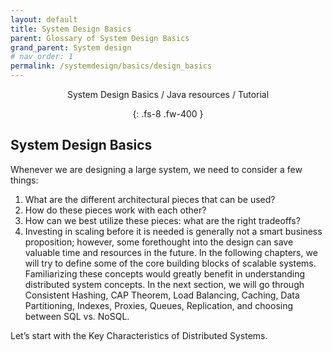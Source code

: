 ```yaml
---
layout: default
title: System Design Basics
parent: Glossary of System Design Basics
grand_parent: System design
# nav_order: 1
permalink: /systemdesign/basics/design_basics
---
```

<div align="center" markdown="1">
System Design Basics / Java resources / Tutorial

{: .fs-8 .fw-400 }
</div>

## System Design Basics
Whenever we are designing a large system, we need to consider a few things:

1. What are the different architectural pieces that can be used?
2. How do these pieces work with each other?
3. How can we best utilize these pieces: what are the right tradeoffs?
4. Investing in scaling before it is needed is generally not a smart business proposition; however, some forethought into the design can save valuable time and resources in the future. In the following chapters, we will try to define some of the core building blocks of scalable systems. Familiarizing these concepts would greatly benefit in understanding distributed system concepts. In the next section, we will go through Consistent Hashing, CAP Theorem, Load Balancing, Caching, Data Partitioning, Indexes, Proxies, Queues, Replication, and choosing between SQL vs. NoSQL.

Let’s start with the Key Characteristics of Distributed Systems.